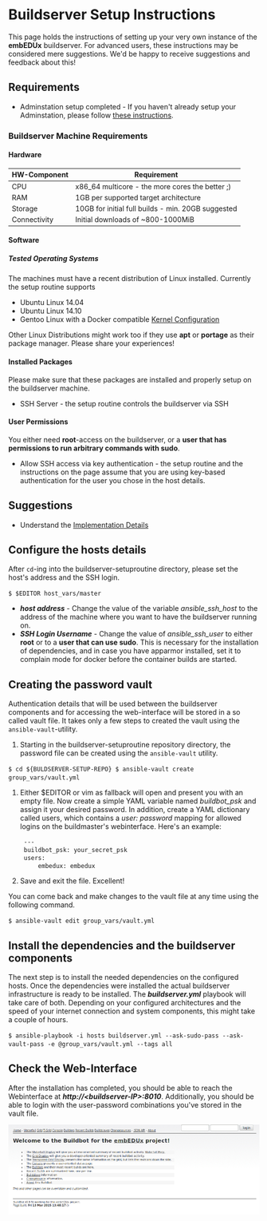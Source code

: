 # Buildserver Setup Instructions
This page holds the instructions of setting up your very own instance of the
**embEDUx** buildserver. For advanced users, these instructions may be
considered mere suggestions. We'd be happy to receive suggestions and feedback
about this!

## Requirements
* Adminstation setup completed - If you haven't already setup your Adminstation,
  please follow [these instructions](adminstation.md).

### Buildserver Machine Requirements
#### Hardware
HW-Component | Requirement
--- | ---
CPU | x86\_64 multicore - the more cores the better ;)
RAM | 1GB per supported target architecture
Storage | 10GB for initial full builds - min. 20GB suggested
Connectivity | Initial downloads of ~800-1000MiB

#### Software
##### Tested Operating Systems
The machines must have a recent distribution of Linux installed.
Currently the setup routine supports
* Ubuntu Linux 14.04
* Ubuntu Linux 14.10
* Gentoo Linux with a Docker compatible [Kernel Configuration](http://wiki.gentoo.org/wiki/LXC)

Other Linux Distributions might work too if they use **apt** or **portage** as
their package manager. Please share your experiences!

#### Installed Packages
Please make sure that these packages are installed and properly setup on the
buildserver machine.

* SSH Server - the setup routine controls the buildserver via SSH

#### User Permissions
You either need **root**-access on the buildserver, or a **user that has
permissions to run arbitrary commands with sudo**.

* Allow SSH access via key authentication - the setup routine and the
  instructions on the page assume that you are using key-based authentication
  for the user you chose in the host details.

## Suggestions
* Understand the [Implementation Details](../background/implementation.md)


## Configure the hosts details
After `cd`-ing into the buildserver-setuproutine directory, please set the
host's address and the SSH login.

`
$ $EDITOR host_vars/master
`

* ***host address*** - Change the value of the variable *ansible_ssh_host* to the address of the
machine where you want to have the buildserver running on.
* ***SSH Login Username*** - Change the value of *ansible_ssh_user* to either **root** or to a **user that
  can use sudo**. This is necessary for the installation of dependencies, and in
  case you have apparmor installed, set it to complain mode for docker before
  the container builds are started.


## Creating the password vault
Authentication details that will be used between the buildserver components and
for accessing the web-interface will be stored in a so called vault file. It
takes only a few steps to created the vault using the `ansible-vault`-utility.

1. Starting in the buildserver-setuproutine repository directory, the password
   file can be created using the ```ansible-vault``` utility.

`
$ cd ${BULDSERVER-SETUP-REPO}
$ ansible-vault create group_vars/vault.yml
`

1. Either $EDITOR or vim as fallback will open and present you with an empty
   file. Now create a simple YAML variable named *buildbot_psk* and assign it
   your desired password. In addition, create a YAML dictionary called users,
   which contains a *user: password* mapping for allowed logins on the
   buildmaster's webinterface. Here's an example:

        ---
        buildbot_psk: your_secret_psk
        users:
            embedux: embedux

1. Save and exit the file. Excellent!


You can come back and make changes to the vault file at any time using the
following command.

`
$ ansible-vault edit group_vars/vault.yml
`


## Install the dependencies and the buildserver components
The next step is to install the needed dependencies on the configured hosts.
Once the dependencies were installed the actual buildserver infrastructure is
ready to be installed. The ***buildserver.yml*** playbook will take care of
both.  Depending on your configured architectures and the speed of your internet
connection and system components, this might take a couple of hours.

`
$ ansible-playbook -i hosts buildserver.yml --ask-sudo-pass --ask-vault-pass -e @group_vars/vault.yml --tags all
`


## Check the Web-Interface
After the installation has completed, you should be able to reach the
Webinterface at ***http://<buildserver-IP\>:8010***. Additionally, you should be
able to login with the user-password combinations you've stored in the vault
file.

[![](setup/img/web-interface.png)](setup/img/web-interface.png)

